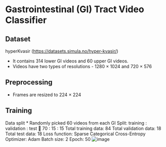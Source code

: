 # Gastrointestinal (GI) Tract Video Classifier
## Dataset
hyperKvasir (https://datasets.simula.no/hyper-kvasir/) <br>
* It contains 314 lower GI videos and 60 upper GI videos. <be>
* Videos have two types of resolutions - 1280 × 1024 and 720 × 576 <be>

## Preprocessing
* Frames are resized to 224 × 224 <br>

## Training
Data split
    * Randomly picked 60 videos from each GI
Split: training : validation : test  70 : 15 : 15
Total training data: 84
Total validation data: 18 
Total test data: 18
Loss function: Sparse Categorical Cross-Entropy
Optimizer: Adam
Batch size: 2
Epoch: 50
![image](https://github.com/mrinal054/gastrointestinal-video-classifier/assets/44781227/cfd4950f-a92d-40d0-b604-3296bb1dbfc1)






